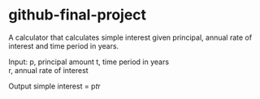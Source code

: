 # github-final-project

A calculator that calculates simple interest given principal, annual rate of interest and time period in years.

Input:
    p, principal amount
    t, time period in years    
    r, annual rate of interest

Output
    simple interest = p*t*r